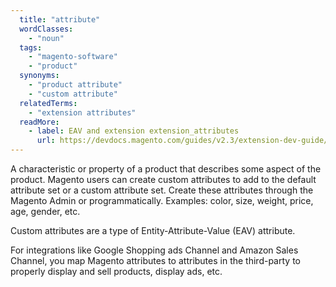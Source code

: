 ```yaml
---
  title: "attribute"
  wordClasses:
    - "noun"
  tags:
    - "magento-software"
    - "product"
  synonyms:
    - "product attribute"
    - "custom attribute"
  relatedTerms:
    - "extension attributes"
  readMore:
    - label: EAV and extension extension_attributes
      url: https://devdocs.magento.com/guides/v2.3/extension-dev-guide/attributes.html
---
```

A characteristic or property of a product that describes some aspect of the product. Magento users can create custom attributes to add to the default attribute set or a custom attribute set. Create these attributes through the Magento Admin or programmatically. Examples: color, size, weight, price, age, gender, etc.

Custom attributes are a type of Entity-Attribute-Value (EAV) attribute.

For integrations like Google Shopping ads Channel and Amazon Sales Channel, you map Magento attributes to attributes in the third-party to properly display and sell products, display ads, etc.
